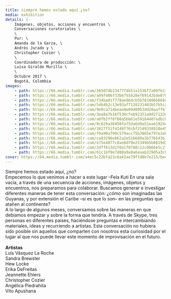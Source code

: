```yaml
---
title: siempre hemos estado aquí ¿no?
media: exhibition
details: |-
    Imágenes, objetos, acciones y encuentros \
    Conversaciones curatoriales \
    \
    Por: \
    Amanda de la Garza, \
    Andrés Jurado y \
    Christopher Cozier \
    \
    Coordinadora de producción: \
    Luisa Giraldo Murillo \
    \
    Octubre 2017 \
    Bogotá, Colombia
images:
    - path: https://66.media.tumblr.com/265074b13477f4b51a1536f7a99fb13b/1514f8fb93651502-9f/s2048x3072/0adc24e0431b8070454e88b96df27ae0564243c8.jpg
    - path: https://66.media.tumblr.com/a09f406f33b6755828ef69142bde870d/1514f8fb93651502-10/s2048x3072/0495b72562412f6486efe3d872e3e4f1a05d736c.jpg
    - path: https://66.media.tumblr.com/f34ba01f778ae96dcb5b781606b666d7/1514f8fb93651502-d6/s2048x3072/6229a4159c11951dd4822b4122abbf93731803f1.jpg
    - path: https://66.media.tumblr.com/54b4b2c13e93af7128231401b57b5caf/1514f8fb93651502-52/s2048x3072/a0678077b114eebcd7a4c546a20cd43768db19c6.jpg
    - path: https://66.media.tumblr.com/9e0ca714beaa9e09d00b3dd20aaffb7c/1514f8fb93651502-8a/s2048x3072/2de87d8bf84fa806870fac80c60eff8b0be3357b.jpg
    - path: https://66.media.tumblr.com/3ea8a7b16f530cfeb92351a9d27133db/1514f8fb93651502-2c/s2048x3072/c16897c404f3d780f96a567215cd299b0c4bb07a.jpg
    - path: https://66.media.tumblr.com/a0fb2ff8f08a5bb61e59164407adbc0d/1514f8fb93651502-4b/s2048x3072/bd461b165a77384c1b95af60ccc4ddecbe2511b5.jpg
    - path: https://66.media.tumblr.com/0c629a38450faf5da6d9a51eaa1924c8/1514f8fb93651502-5f/s2048x3072/dfccb3eaaf8c4ec2e6e9e54284d3ed2f7867aea3.jpg
    - path: https://66.media.tumblr.com/2627f51f4148f76cbf2149338918e45c/1514f8fb93651502-70/s2048x3072/04ea9173f7dd24d74a296adbb08f51f08d090869.jpg
    - path: https://66.media.tumblr.com/f0a90a799c579acc75b3865e797e1ebc/1514f8fb93651502-10/s2048x3072/0f94f28782b5f36f4800c3e6971277bf6b4d09ac.jpg
    - path: https://66.media.tumblr.com/ca83296eb62a2e516680a3b776543b1c/60fc6ddf6d89c72a-ed/s2048x3072/a5d5304e0e6b773d12576fa1679c41c33f137ecd.jpg
    - path: https://66.media.tumblr.com/e75e4077c8ae8df9e25349b5b8819d2f/60fc6ddf6d89c72a-b3/s2048x3072/8cef868f2bb15782153e9ac3ed28b8159ad3aac6.jpg
    - path: https://66.media.tumblr.com/2dff613d2f0a1f0788c12c0866e5c21c/60fc6ddf6d89c72a-6c/s2048x3072/d4db13c12308ee6d123c5953c3b3e1c7473f4227.jpg
    - path: https://66.media.tumblr.com/61c1bf9e7d00a9a8a6eaab229d5a3c07/60fc6ddf6d89c72a-33/s2048x3072/144cbbd1a8337e166c3e99ce99e53e129e627a1e.jpg
cover: https://64.media.tumblr.com/a4ec5c22bfa23c6a42ae79ffd8e7e215/be4b5533c24e292d-a3/s1280x1920/6983dc5f3c7e3e1c9aa38b173f0779a54c86a16b.png
---
```


Siempre hemos estado aquí, ¿no?<br>
Empecemos lo que venimos a hacer a este lugar –Fela Kuti En una sala vacía, a través de una secuencia de acciones, imágenes, objetos y encuentros, nos preparamos para colaborar. Buscamos generar e investigar diferentes maneras de tener esta conversación: ¿cómo son imaginadas las Guyanas, y por extensión el Caribe –si es que lo son– en las preguntas que atañen al continente?<br>
A lo largo de algunos meses, conversamos sobre las maneras en que debíamos empezar y sobre la forma que tendría. A través de Skype, tres personas en diferentes países, haciéndose preguntas e intercambiando materiales, ideas y recurriendo a artistas. Esta conversación no hubiera sido posible sin aquellos que comparten con nosotros esta curiosidad por el lugar al que nos puede llevar este momento de improvisación en el futuro.
<br>
<br>
**Artistas**<br>
Luís Vásquez La Roche<br>
Sandra Brewster<br>
Hew Locke<br>
Erika DeFreitas<br>
Jeannette Ehlers<br>
Christopher Cozier<br>
Angélica Piedrahita<br>
Vito Apushana<br>
